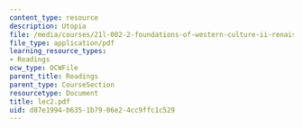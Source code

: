 ```yaml
---
content_type: resource
description: Utopia
file: /media/courses/21l-002-2-foundations-of-western-culture-ii-renaissance-to-modernity-spring-2003/d87e1994b6351b7906e24cc9ffc1c529_lec2.pdf
file_type: application/pdf
learning_resource_types:
- Readings
ocw_type: OCWFile
parent_title: Readings
parent_type: CourseSection
resourcetype: Document
title: lec2.pdf
uid: d87e1994-b635-1b79-06e2-4cc9ffc1c529
---
```

